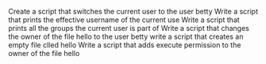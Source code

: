 Create a script that switches the current user to the user betty
Write a script that prints the effective username of the current use
Write a script that prints all the groups the current user is part of
Write a script that changes the owner of the file hello to the user betty
write a script that creates an empty file clled hello
Write a script that adds execute permission to the owner of the file hello
